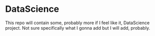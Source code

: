 # DataScience
This repo will contain some, probably more if I feel like it, DataScience project. Not sure specifically what I gonna add but I will add, probably.
